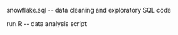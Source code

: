 <p>snowflake.sql  -- data cleaning and exploratory SQL code</p>
<p>run.R          -- data analysis script</p>
